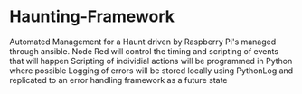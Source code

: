 # Haunting-Framework
Automated Management for a Haunt driven by Raspberry Pi's managed through ansible. 
Node Red will control the timing and scripting of events that will happen
Scripting of individial actions will be programmed in Python where possible
Logging of errors will be stored locally using PythonLog and replicated to an error handling framework as a future state
